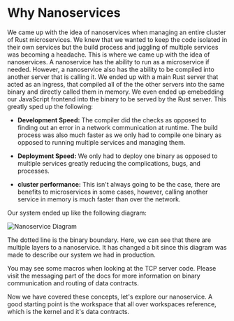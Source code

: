 # Why Nanoservices

We came up with the idea of nanoservices when managing an entire cluster of Rust microservices. We knew that we wanted to keep the code isolated in their
own services but the build process and juggling of multiple services was becoming a headache. This is where we came up with the idea of nanoservices.
A nanoservice has the ability to run as a microservice if needed. However, a nanoservice also has the ability to be compiled into another server that is
calling it. We ended up with a main Rust server that acted as an ingress, that compiled all of the the other servers into the same binary and directly called
them in memory. We even ended up emebedding our JavaScript frontend into the binary to be served by the Rust server. This greatly sped up the following:

- **Development Speed:** The compiler did the checks as opposed to finding out an error in a network communication at runtime. The build process was also
much faster as we only had to compile one binary as opposed to running multiple services and managing them.

- **Deployment Speed:** We only had to deploy one binary as opposed to multiple services greatly reducing the complications, bugs, and processes.

- **cluster performance:** This isn't always going to be the case, there are benefits to microservices in some cases, however, calling another service
in memory is much faster than over the network.

Our system ended up like the following diagram:

![Nanoservice Diagram](/img/nanoservices_diagram.png)

The dotted line is the binary boundary. Here, we can see that there are multiple layers to a nanoservice. It has changed a bit since this diagram was made
to describe our system we had in production. 

You may see some macros when looking at the TCP server code. Please visit the messaging part of the docs for more information on binary communication
and routing of data contracts.

Now we have covered these concepts, let's explore our nanoservice. A good starting point is the workspace that all over workspaces reference, which is
the kernel and it's data contracts.
